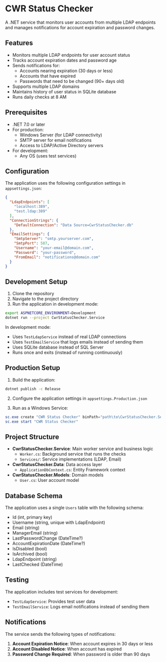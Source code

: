 # CWR Status Checker

A .NET service that monitors user accounts from multiple LDAP endpoints and manages notifications for account expiration and password changes.

## Features

- Monitors multiple LDAP endpoints for user account status
- Tracks account expiration dates and password age
- Sends notifications for:
  - Accounts nearing expiration (30 days or less)
  - Accounts that have expired
  - Passwords that need to be changed (90+ days old)
- Supports multiple LDAP domains
- Maintains history of user status in SQLite database
- Runs daily checks at 8 AM

## Prerequisites

- .NET 7.0 or later
- For production:
  - Windows Server (for LDAP connectivity)
  - SMTP server for email notifications
  - Access to LDAP/Active Directory servers
- For development:
  - Any OS (uses test services)

## Configuration

The application uses the following configuration settings in `appsettings.json`:

```json
{
  "LdapEndpoints": [
    "localhost:389",
    "test.ldap:389"
  ],
  "ConnectionStrings": {
    "DefaultConnection": "Data Source=CwrStatusChecker.db"
  },
  "EmailSettings": {
    "SmtpServer": "smtp.yourserver.com",
    "SmtpPort": 587,
    "Username": "your-email@domain.com",
    "Password": "your-password",
    "FromEmail": "notifications@domain.com"
  }
}
```

## Development Setup

1. Clone the repository
2. Navigate to the project directory
3. Run the application in development mode:
```bash
export ASPNETCORE_ENVIRONMENT=Development
dotnet run --project CwrStatusChecker.Service
```

In development mode:
- Uses `TestLdapService` instead of real LDAP connections
- Uses `TestEmailService` that logs emails instead of sending them
- Uses SQLite database instead of SQL Server
- Runs once and exits (instead of running continuously)

## Production Setup

1. Build the application:
```bash
dotnet publish -c Release
```

2. Configure the application settings in `appsettings.Production.json`

3. Run as a Windows Service:
```powershell
sc.exe create "CWR Status Checker" binPath="path\to\CwrStatusChecker.Service.exe"
sc.exe start "CWR Status Checker"
```

## Project Structure

- **CwrStatusChecker.Service**: Main worker service and business logic
  - `Worker.cs`: Background service that runs the checks
  - `Services/`: Service implementations (LDAP, Email)
- **CwrStatusChecker.Data**: Data access layer
  - `ApplicationDbContext.cs`: Entity Framework context
- **CwrStatusChecker.Models**: Domain models
  - `User.cs`: User account model

## Database Schema

The application uses a single `Users` table with the following schema:
- Id (int, primary key)
- Username (string, unique with LdapEndpoint)
- Email (string)
- ManagerEmail (string)
- LastPasswordChange (DateTime?)
- AccountExpirationDate (DateTime?)
- IsDisabled (bool)
- IsArchived (bool)
- LdapEndpoint (string)
- LastChecked (DateTime)

## Testing

The application includes test services for development:
- `TestLdapService`: Provides test user data
- `TestEmailService`: Logs email notifications instead of sending them

## Notifications

The service sends the following types of notifications:
1. **Account Expiration Notice**: When account expires in 30 days or less
2. **Account Disabled Notice**: When account has expired
3. **Password Change Required**: When password is older than 90 days 